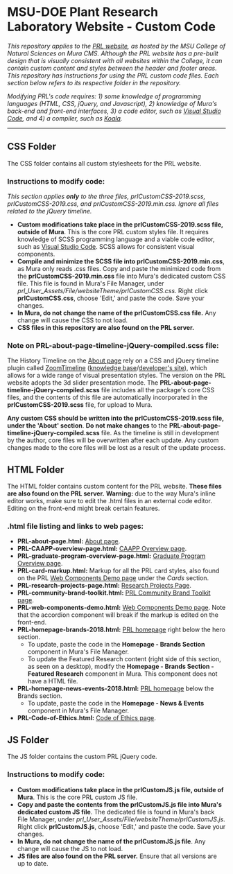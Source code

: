 # MSU-DOE Plant Research Laboratory Website - Custom Code
*This repository applies to the <a href="https://prl.natsci.msu.edu/">PRL website</a>, as hosted by the MSU College of Natural Sciences on Mura CMS. Although the PRL website has a pre-built design that is visually consistent with all websites within the College, it can contain custom content and styles between the header and footer areas. This repository has instructions for using the PRL custom code files. Each section below refers to its respective folder in the repository.*

*Modifying PRL's code requires: 1) some knowledge of programming languages (HTML, CSS, jQuery, and Javascript), 2) knowledge of Mura's back-end and front-end interfaces, 3) a code editor, such as <a href="https://code.visualstudio.com/"> Visual Studio Code</a>, and 4) a compiler, such as <a href="http://koala-app.com/">Koala</a>.*
<hr>

## CSS Folder
The CSS folder contains all custom stylesheets for the PRL website.
### Instructions to modify code:
*This section applies **only** to the three files, prlCustomCSS-2019.scss, prlCustomCSS-2019.css, and prlCustomCSS-2019.min.css. Ignore all files related to the jQuery timeline.* 
 * **Custom modifications take place in the prlCustomCSS-2019.scss file, outside of Mura**. This is the core PRL custom styles file. It requires knowledge of SCSS programming language and a viable code editor, such as <a href="https://code.visualstudio.com/"> Visual Studio Code</a>. SCSS allows for consistent visual components.
* **Compile and minimize the SCSS file into prlCustomCSS-2019.min.css**, as Mura only reads .css files. Copy and paste the minimized code from the **prlCustomCSS-2019.min.css** file into Mura's dedicated custom CSS file. This file is found in Mura's File Manager, under *prl_User_Assets/File/websiteTheme/prlCustomCSS.css*. Right click **prlCustomCSS.css**, choose 'Edit,' and paste the code. Save your changes.
* **In Mura, do not change the name of the prlCustomCSS.css file.** Any change will cause the CSS to not load.
* **CSS files in this repository are also found on the PRL server.** 
### Note on PRL-about-page-timeline-jQuery-compiled.scss file:
The History Timeline on the <a href="https://prl.natsci.msu.edu/about/">About page</a> rely on a CSS and jQuery timeline plugin called <a href="http://preview.codecanyon.net/item/zoomtimeline-css-timeline-pack/full_screen_preview/16918891?_ga=2.76863253.1076320330.1529523907-713049933.1525180595">ZoomTimeline</a> (<a href="https://zoomthe.me/knowledge-base/zoomtimeline/">knowledge base</a>/<a href="http://digitalzoomstudio.net/">developer's site</a>), which allows for a wide range of visual presentation styles. The version on the PRL website adopts the 3d slider presentation mode. The **PRL-about-page-timeline-jQuery-compiled.scss** file includes all the package's core CSS files, and the contents of this file are automatically incorporated in the **prlCustomCSS-2019.scss** file, for upload to Mura.

**Any custom CSS should be written into the prlCustomCSS-2019.scss file, under the  'About' section**. **Do not make changes** to the **PRL-about-page-timeline-jQuery-compiled.scss** file. As the timeline is still in development by the author, core files will be overwritten after each update. Any custom changes made to the core files will be lost as a result of the update process.

## HTML Folder
The HTML folder contains custom content for the PRL website. **These files are also found on the PRL server.**
 **Warning:** due to the way Mura's inline editor works, make sure to edit the .html files in an external code editor. Editing on the front-end might break certain features.
### .html file listing and links to web pages:
* **PRL-about-page.html:** <a href="https://prl.natsci.msu.edu/about/">About page</a>.
* **PRL-CAAPP-overview-page.html:**  <a href="https://prl.natsci.msu.edu/research-tech/center-for-advanced-algal-and-plant-phenotyping/">CAAPP Overview page</a>.
* **PRL-graduate-program-overview-page.html:**  <a href="https://prl.natsci.msu.edu/graduate-program/graduate-program-overview/">Graduate Program Overview page</a>.
* **PRL-card-markup.html:** Markup for all the PRL card styles, also found on the PRL <a href="https://prl.natsci.msu.edu/about/internal-resources/brand-guides/communications-department-resources/web-components-demo/">Web Components Demo page</a> under the *Cards* section.
* **PRL-research-projects-page.html:** <a href="https://prl.natsci.msu.edu/research-tech/research-projects/">Research Projects Page</a>.
* **PRL-community-brand-toolkit.html:**  <a href="https://prl.natsci.msu.edu/about/internal-resources/brand-guides/prl-community-brand-toolkit/">PRL Community Brand Toolkit page</a>.
* **PRL-web-components-demo.html:**  <a href="https://prl.natsci.msu.edu/about/internal-resources/brand-guides/communications-department-resources/web-components-demo/">Web Components Demo page</a>. Note that the accordion component will break if the markup is edited on the front-end.
* **PRL-homepage-brands-2018.html:**  <a href="https://prl.natsci.msu.edu/">PRL homepage</a> right below the hero section.
  * To update, paste the code in the **Homepage - Brands Section** component in Mura's File Manager.
  * To update the Featured Research content (right side of this section, as seen on a desktop), modify the **Homepage - Brands Section - Featured Research** component in Mura. This component does not have a HTML file.
* **PRL-homepage-news-events-2018.html:** <a href="https://prl.natsci.msu.edu/">PRL homepage</a> below the Brands section.
  * To update, paste the code in the **Homepage - News & Events** component in Mura's File Manager.
* **PRL-Code-of-Ethics.html:** <a href="https://prl.natsci.msu.edu/about/internal-resources/employee-documents/code-of-ethics/">Code of Ethics page</a>.
 
## JS Folder
The JS folder contains the custom PRL jQuery code. 
### Instructions to modify code:
* **Custom modifications take place in the prlCustomJS.js file,  outside of Mura**. This is the core PRL custom JS file.
* **Copy and paste the contents from the prlCustomJS.js file into Mura's dedicated custom JS file**. The dedicated file is found in Mura's back File Manager, under *prl_User_Assets/File/websiteTheme/prlCustomJS.js*. Right click **prlCustomJS.js**, choose 'Edit,' and paste the code. Save your changes.
* **In Mura, do not change the name of the prlCustomJS.js file**. Any change will cause the JS to not load.
* **JS files are also found on the PRL server.** Ensure that all versions are up to date.
